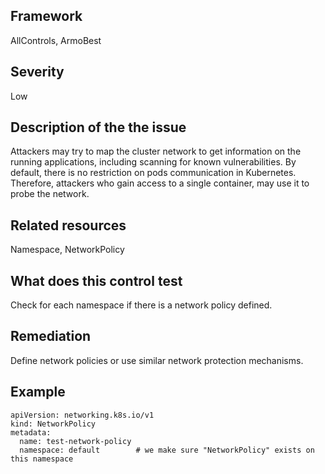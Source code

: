 ## Framework
AllControls, ArmoBest
 
## Severity
Low

## Description of the the issue
Attackers may try to map the cluster network to get information on the running applications, including scanning for known vulnerabilities. By default, there is no restriction on pods communication in Kubernetes. Therefore, attackers who gain access to a single container, may use it to probe the network.
 
## Related resources
Namespace, NetworkPolicy
 
## What does this control test
Check for each namespace if there is a network policy defined.
 
## Remediation
Define network policies or use similar network protection mechanisms.
 
## Example
```
apiVersion: networking.k8s.io/v1
kind: NetworkPolicy
metadata:
  name: test-network-policy
  namespace: default		# we make sure "NetworkPolicy" exists on this namespace
```

